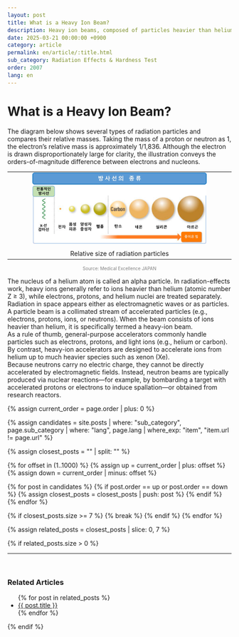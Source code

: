```yaml
---
layout: post
title: What is a Heavy Ion Beam?
description: Heavy ion beams, composed of particles heavier than helium, are essential tools in evaluating radiation effects on semiconductors and space electronics.
date: 2025-03-21 00:00:00 +0900
category: article
permalink: en/article/:title.html
sub_category: Radiation Effects & Hardness Test
order: 2007
lang: en
---
```


# What is a Heavy Ion Beam?

The diagram below shows several types of radiation particles and compares their relative masses.
Taking the mass of a proton or neutron as 1, the electron’s relative mass is approximately 1/1,836.
Although the electron is drawn disproportionately large for clarity, the illustration conveys the orders-of-magnitude difference between electrons and nucleons.

<table align="center" style="border: none; border-collapse: collapse;">
  <tr>
    <td align="center" style="border: none;">
      <img src="/assets/Articles/방사선의 종류.webp" style="width: 80%; max-width: 1000px;" alt="Relative size of radiation particles">
      <div style="margin-top: 10px;">Relative size of radiation particles</div>
    </td>
  </tr>
</table>
<p style="font-size: 10px; color: gray; text-align: center;">
Source: Medical Excellence JAPAN
</p> 

The nucleus of a helium atom is called an alpha particle.
In radiation-effects work, heavy ions generally refer to ions heavier than helium (atomic number Z ≥ 3), while electrons, protons, and helium nuclei are treated separately.
<br>
Radiation in space appears either as electromagnetic waves or as particles.
A particle beam is a collimated stream of accelerated particles (e.g., electrons, protons, ions, or neutrons).
When the beam consists of ions heavier than helium, it is specifically termed a heavy-ion beam.
<br>
As a rule of thumb, general-purpose accelerators commonly handle particles such as electrons, protons, and light ions (e.g., helium or carbon).
By contrast, heavy-ion accelerators are designed to accelerate ions from helium up to much heavier species such as xenon (Xe).
<br>
Because neutrons carry no electric charge, they cannot be directly accelerated by electromagnetic fields.
Instead, neutron beams are typically produced via nuclear reactions—for example, by bombarding a target with accelerated protons or electrons to induce spallation—or obtained from research reactors.


<!-- 관련 글 자동화 -->
{% assign current_order = page.order | plus: 0 %}

{% assign candidates = site.posts 
  | where: "sub_category", page.sub_category 
  | where: "lang", page.lang 
  | where_exp: "item", "item.url != page.url" 
%}

{% assign closest_posts = "" | split: "" %}

{% for offset in (1..1000) %}
  {% assign up = current_order | plus: offset %}
  {% assign down = current_order | minus: offset %}

  {% for post in candidates %}
    {% if post.order == up or post.order == down %}
      {% assign closest_posts = closest_posts | push: post %}
    {% endif %}
  {% endfor %}

  {% if closest_posts.size >= 7 %}
    {% break %}
  {% endif %}
{% endfor %}

{% assign related_posts = closest_posts | slice: 0, 7 %}

{% if related_posts.size > 0 %}
  <hr>
  <br>
  <h3>Related Articles</h3>
  <ul>
    {% for post in related_posts %}
      <li><a href="{{ post.url }}">{{ post.title }}</a></li>
    {% endfor %}
  </ul>
{% endif %}

